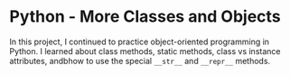 # Python - More Classes and Objects

In this project, I continued to practice object-oriented programming in Python. 
I learned about class methods, static methods, class vs instance attributes, andbhow to use the special `__str__` and `__repr__` methods.
